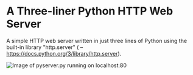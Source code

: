 # A Three-liner Python HTTP Web Server
 A simple HTTP web server written in just three lines of Python using the built-in library "http.server" ( – https://docs.python.org/3/library/http.server).
 
![Image of pyserver.py running on localhost:80](https://github.com/cjamesni/three-line-python-http-web-server/blob/866fc412519c5ff999d27462d80ef5fc9e6ae1ab/pyserver-at-localhost.png)
